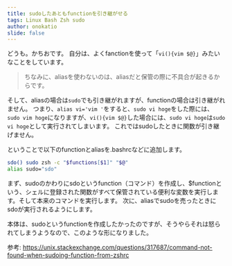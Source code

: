 ```yaml
---
title: sudoしたあともfunctionを引き継がせる
tags: Linux Bash Zsh sudo
author: onokatio
slide: false
---
```

どうも。かちおです。
自分は、よくfanctionを使って「`vi(){vim $@}`」みたいなことをしています。
> ちなみに、aliasを使わないのは、aliasだと保管の際に不具合が起きるからです。

そして、aliasの場合は`sudo`でも引き継がれますが、functionの場合は引き継がれません。
つまり、`alias vi='vim '`をすると、`sudo vi hoge`をした際には、`sudo vim hoge`になりますが、`vi(){vim $@}`した場合には、`sudo vi hoge`は`sudo vi hoge`として実行されてしまいます。
これではsudoしたときに関数が引き継げません。

ということで以下のfunctionとaliasを.bashrcなどに追加します。

```bash
sdo() sudo zsh -c "$functions[$1]" "$@"
alias sudo="sdo"
```

まず、sudoのかわりにsdoというfunction（コマンド）を作成し、$functionという、シェルに登録された関数がすべて保管されている便利な変数を実行します。そして本来のコマンドを実行します。
次に、aliasでsudoを売ったときにsdoが実行されるようにします。

本体は、sudoというfunctionを作成したかったのですが、そうやらそれは怒られてしまうようなので、このような形になりました。


参考: https://unix.stackexchange.com/questions/317687/command-not-found-when-sudoing-function-from-zshrc

